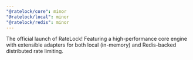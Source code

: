 ```yaml
---
"@ratelock/core": minor
"@ratelock/local": minor
"@ratelock/redis": minor
---
```


The official launch of RateLock! Featuring a high-performance core engine with extensible adapters for both local (in-memory) and Redis-backed distributed rate limiting.
